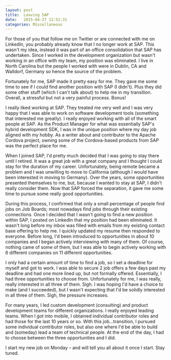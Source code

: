 ```yaml
---
layout: post
title:  Leaving SAP
date:   2015-04-27 12:51:31
categories: Miscellaneous
---
```

For those of you that follow me on Twitter or are connected with me on LinkedIn, you probably already know that I no longer work at SAP. This wasn't my idea, instead it was part of an office consolidation that SAP has undertaken. Since I worked in the development organization but wasn't working in an office with my team, my position was eliminated. I live in North Carolina but the people I worked with were in Dublin, CA and Walldorf, Germany so hence the source of the problem.

Fortunately for me, SAP made it pretty easy for me. They gave me some time to see if I could find another position with SAP (I didn't). Plus they did some other stuff (which I can't talk about) to help me in my transition. Overall, a stressful but not a very painful process. Bonus!

I really liked working at SAP. They treated me very well and I was very happy that I was able to work on software development tools (something that interested me greatly). I really enjoyed working with all of the smart people at SAP. As the Product Manager for what was essentially SAP's hybrid development SDK, I was in the unique position where my day job aligned with my hobby. As a writer about and contributor to the Apache Cordova project, owning some of the Cordova-based products from SAP was the perfect place for me.

When I joined SAP, I'd pretty much decided that I was going to stay there until I retired. It was a great job with a great company and I thought I could stay for the duration of my career. Unfortunately, being remote became a problem and I was unwilling to move to California (although I would have been interested in moving to Germany). Over the years, some opportunities presented themselves to me, but, because I wanted to stay at SAP, I didn't really consider them. Now that SAP forced the separation, it gave me some time to pursue some really good opportunities.

During this process, I confirmed that only a small percentage of people find jobs on Job Boards; most nowadays find jobs through their existing connections. Once I decided that I wasn't going to find a new position within SAP, I posted on LinkedIn that my position had been eliminated. It wasn't long before my inbox was filled with emails from my existing contact base offering to help me. I quickly updated my resume then responded to everyone. Before long, I'd been introduced to opportunities in about 10 companies and I began actively interviewing with many of them. Of course, nothing came of some of them, but I was able to begin actively working with 6 different companies on 11 different opportunities.

I only had a certain amount of time to find a job, so I set a deadline for myself and got to work. I was able to secure 2 job offers a few days past my deadline and had one more lined up, but not formally offered. Essentially, I had three opportunities to choose from. Unfortunately for me, I was really, really interested in all three of them. Sigh. I was hoping I'd have a choice to make (and I succeeded), but I wasn't expecting that I'd be solidly interested in all three of them. Sigh, the pressure increases.

For many years, I led custom development (consulting) and product development teams for different organizations. I really enjoyed leading teams. When I got into mobile, I obtained individual contributor roles and had those for the last 10 years or so. With this job…transition, I pursued some individual contributor roles, but also one where I'd be able to build and (someday) lead a team of technical people. At the end of the day, I had to choose between the three opportunities and I did.

I start my new job on Monday – and will tell you all about it once I start. Stay tuned.